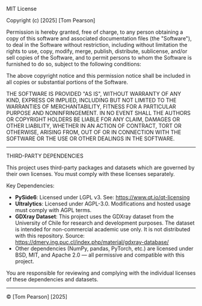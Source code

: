 MIT License

Copyright (c) [2025] [Tom Pearson]

Permission is hereby granted, free of charge, to any person obtaining a copy
of this software and associated documentation files (the "Software"), to deal
in the Software without restriction, including without limitation the rights
to use, copy, modify, merge, publish, distribute, sublicense, and/or sell
copies of the Software, and to permit persons to whom the Software is
furnished to do so, subject to the following conditions:

The above copyright notice and this permission notice shall be included in all
copies or substantial portions of the Software.

THE SOFTWARE IS PROVIDED "AS IS", WITHOUT WARRANTY OF ANY KIND, EXPRESS OR
IMPLIED, INCLUDING BUT NOT LIMITED TO THE WARRANTIES OF MERCHANTABILITY,
FITNESS FOR A PARTICULAR PURPOSE AND NONINFRINGEMENT. IN NO EVENT SHALL THE
AUTHORS OR COPYRIGHT HOLDERS BE LIABLE FOR ANY CLAIM, DAMAGES OR OTHER
LIABILITY, WHETHER IN AN ACTION OF CONTRACT, TORT OR OTHERWISE, ARISING FROM,
OUT OF OR IN CONNECTION WITH THE SOFTWARE OR THE USE OR OTHER DEALINGS IN
THE SOFTWARE.

--------------------------------------------------------------------

THIRD-PARTY DEPENDENCIES

This project uses third-party packages and datasets which are governed by their own licenses. You must comply with these licenses separately.

Key Dependencies:
- **PySide6**: Licensed under LGPL v3. See: https://www.qt.io/qt-licensing
- **Ultralytics**: Licensed under AGPL-3.0. Modifications and hosted usage must comply with AGPL terms.
- **GDXray Dataset**: This project uses the GDXray dataset from the University of Chile for research and development purposes. The dataset is intended for non-commercial academic use only. It is not distributed with this repository. Source: https://dmery.ing.puc.cl/index.php/material/gdxray-database/
- Other dependencies (NumPy, pandas, PyTorch, etc.) are licensed under BSD, MIT, and Apache 2.0 — all permissive and compatible with this project.

You are responsible for reviewing and complying with the individual licenses of these dependencies and datasets.

--------------------------------------------------------------------

© [Tom Pearson] [2025]
